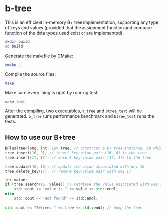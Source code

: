 # b-tree

This is an efficient in-memory B+ tree implementation, supporting any type of keys and values (provided that the assignment function and compare function of the data types used exist or are implemented).

```bash
mkdir build
cd build
```

Generate the makefile by CMake:
```bash
cmake ..
```

Compile the source files:
```bash
make 
```
Make sure every thing is right by running test:
```bash
make test
```

After the compiling, two executables, ```b_tree``` and ```btree_test``` will be generated. ```b_tree``` runs performance benchmark and ```btree_test``` runs the tests.

## How to use our B+tree
```c++
BPlusTree<long, int, 16> tree; // constrcut a B+ tree instance, in which the keys are of long type, the values are of int type and the fanout is 16.
tree.insert(16, 0); // insert key-value pair (16, 0) to the tree
tree.insert(17, 17); // insert key-value pair (17, 17) to the tree

tree.update(16, 16); // update the value associated with key 16
tree.delete_key(17); // remove key-value pair with key 17

int value;
if (tree.search(16, value)) // retrieve the value associated with key 16.
    std::cout << "value is " << value << std::endl;
else
    std::cout << "not found" << std::endl;
    
std::cout << "B+tree: " << tree << std::endl; // dump the tree
```




